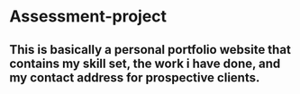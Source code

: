 # Assessment-project
## This is basically a personal portfolio website that contains my skill set, the work i have done, and my contact address for prospective clients.
